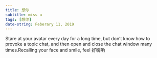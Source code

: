 ```yaml
---
title: 想你
subtitle: miss u
tags: [想你]
date-string: Feberary 11, 2019
---
```



Stare at your avatar every day for a long time, but don’t know how to provoke a topic chat, and then open and close the chat window many times.Recalling your face and smile, feel 好嗨哟

